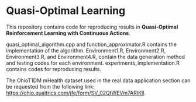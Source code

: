 # Quasi-Optimal Learning

This repository contains code for reproducing results in **Quasi-Optimal Reinforcement Learning with Continuous Actions**.

quasi_optimal_algorithm.cpp and function_approximator.R contains the implementation of the algorithm. 
Environment1.R, Environment2.R, Environment3.R, and Environment4.R, contain the data generation method and testing codes for each environment.
experiments_implementation.R contains codes for reproducing results.

The OhioT1DM mHealth dataset used in the real data application section can be requested from the following link:
https://ohio.qualtrics.com/jfe/form/SV_02QtWEVm7ARIKIl.

